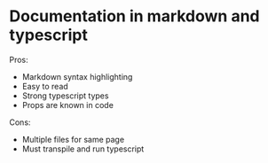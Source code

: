 # Documentation in markdown and typescript

Pros:
- Markdown syntax highlighting
- Easy to read
- Strong typescript types
- Props are known in code

Cons:
- Multiple files for same page
- Must transpile and run typescript